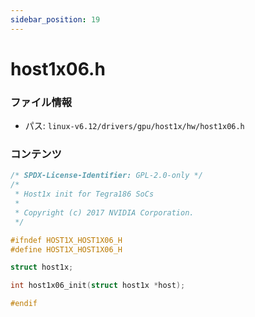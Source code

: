```yaml
---
sidebar_position: 19
---
```

# host1x06.h

### ファイル情報

- パス: `linux-v6.12/drivers/gpu/host1x/hw/host1x06.h`

### コンテンツ

```h
/* SPDX-License-Identifier: GPL-2.0-only */
/*
 * Host1x init for Tegra186 SoCs
 *
 * Copyright (c) 2017 NVIDIA Corporation.
 */

#ifndef HOST1X_HOST1X06_H
#define HOST1X_HOST1X06_H

struct host1x;

int host1x06_init(struct host1x *host);

#endif

```
